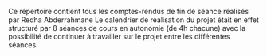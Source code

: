 Ce répertoire contient tous les comptes-rendus de fin de séance réalisés par Redha Abderrahmane
Le calendrier de réalisation du projet était en effet structuré par 8 séances de cours en autonomie (de 4h chacune) avec la possibilité de continuer à travailler sur le projet entre les différentes séances.
